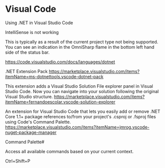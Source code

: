# Visual Code



Using .NET in Visual Studio Code 

IntelliSense is not working

This is typically as a result of the current project type not being supported. You can see an indication in the OmniSharp flame in the bottom left hand side of the status bar.

https://code.visualstudio.com/docs/languages/dotnet


.NET Extension Pack
https://marketplace.visualstudio.com/items?itemName=ms-dotnettools.vscode-dotnet-pack


This extension adds a Visual Studio Solution File explorer panel in Visual Studio Code. Now you can navigate into your solution following the original Visual Studio structure.
https://marketplace.visualstudio.com/items?itemName=fernandoescolar.vscode-solution-explorer


An extension for Visual Studio Code that lets you easily add or remove .NET Core 1.1+ package references to/from your project's .csproj or .fsproj files using Code's Command Palette.
https://marketplace.visualstudio.com/items?itemName=jmrog.vscode-nuget-package-manager


Command Palette#

Access all available commands based on your current context.

Ctrl+Shift+P